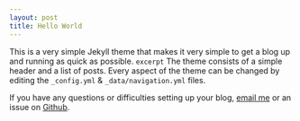 ```yaml
---
layout: post
title: Hello World
---
```


This is a very simple Jekyll theme that makes it very simple to get a blog up and running as quick as possible. `excerpt` The theme consists of a simple header and a list of posts. Every aspect of the theme can be changed by editing the `_config.yml` & `_data/navigation.yml` files.

If you have any questions or difficulties setting up your blog, [email me](mailto:micahcowell@gmail.com) or an issue on [Github](https://github.com/getmicah/blog/issues).
